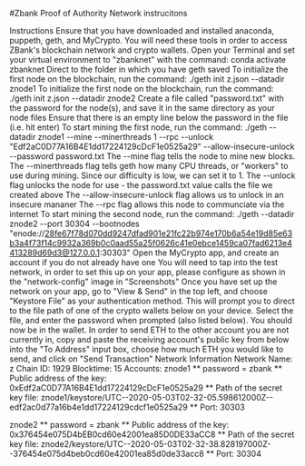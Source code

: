 #Zbank Proof of Authority Network instrucitons

Instructions
Ensure that you have downloaded and installed anaconda, puppeth, geth, and MyCrypto. You will need these tools in order to access ZBank's blockchain network and crypto wallets.
Open your Terminal and set your virtual environment to "zbanknet" with the command: conda activate zbanknet
Direct to the folder in which you have geth saved
To initialize the first node on the blockchain, run the command: ./geth init z.json --datadir znode1
To initialize the first node on the blockchain, run the command: ./geth init z.json --datadir znode2
Create a file called "password.txt" with the password for the node(s), and save it in the same directory as your node files
Ensure that there is an empty line below the password in the file (i.e. hit enter)
To start mining the first node, run the command: ./geth --datadir znode1 --mine --minerthreads 1 --rpc --unlock "Edf2aC0D77A16B4E1dd17224129cDcF1e0525a29" --allow-insecure-unlock --password password.txt
The --mine flag tells the node to mine new blocks.
The --minerthreads flag tells geth how many CPU threads, or "workers" to use during mining. Since our difficulty is low, we can set it to 1.
The --unlock flag unlocks the node for use - the password.txt value calls the file we created above
The --allow-insecure-unlock flag allows us to unlock in an insecure mananer
The --rpc flag allows this node to communciate via the internet
To start mining the second node, run the command: ./geth --datadir znode2 --port 30304 --bootnodes "enode://28fe67f78d070dd9247dfad901e21fc22b974e170b6a54e19d85e63b3a4f73f14c9932a369b0c0aad55a25f0626c41e0ebce1459ca07fad6213e4413289d69d3@127.0.0.1:30303"
Open the MyCrypto app, and create an account if you do not already have one
You will need to tap into the test network, in order to set this up on your app, please configure as shown in the "network-config" image in "Screenshots"
Once you have set up the network on your app, go to "View & Send" in the top left, and choose "Keystore File" as your authentication method. This will prompt you to direct to the file path of one of the crypto wallets below on your device. Select the file, and enter the password when prompted (also listed below).
You should now be in the wallet. In order to send ETH to the other account you are not currently in, copy and paste the receiving account's public key from below into the "To Address" input box, choose how much ETH you would like to send, and click on "Send Transaction"
Network Information
Network Name: z
Chain ID: 1929
Blocktime: 15
Accounts:
znode1 ** password = zbank ** Public address of the key: 0xEdf2aC0D77A16B4E1dd17224129cDcF1e0525a29 ** Path of the secret key file: znode1/keystore/UTC--2020-05-03T02-32-05.598612000Z--edf2ac0d77a16b4e1dd17224129cdcf1e0525a29 ** Port: 30303

znode2 ** password = zbank ** Public address of the key: 0x376454e075D4bEB0cd60e42001ea85D0DE33aCC8 ** Path of the secret key file: znode2/keystore/UTC--2020-05-03T02-32-38.828197000Z--376454e075d4beb0cd60e42001ea85d0de33acc8 ** Port: 30304
